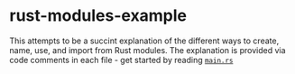# rust-modules-example

This attempts to be a succint explanation of the different ways to create, name, use, and import from Rust modules. The explanation is provided via code comments in each file - get started by reading [`main.rs`](src/main.rs)
